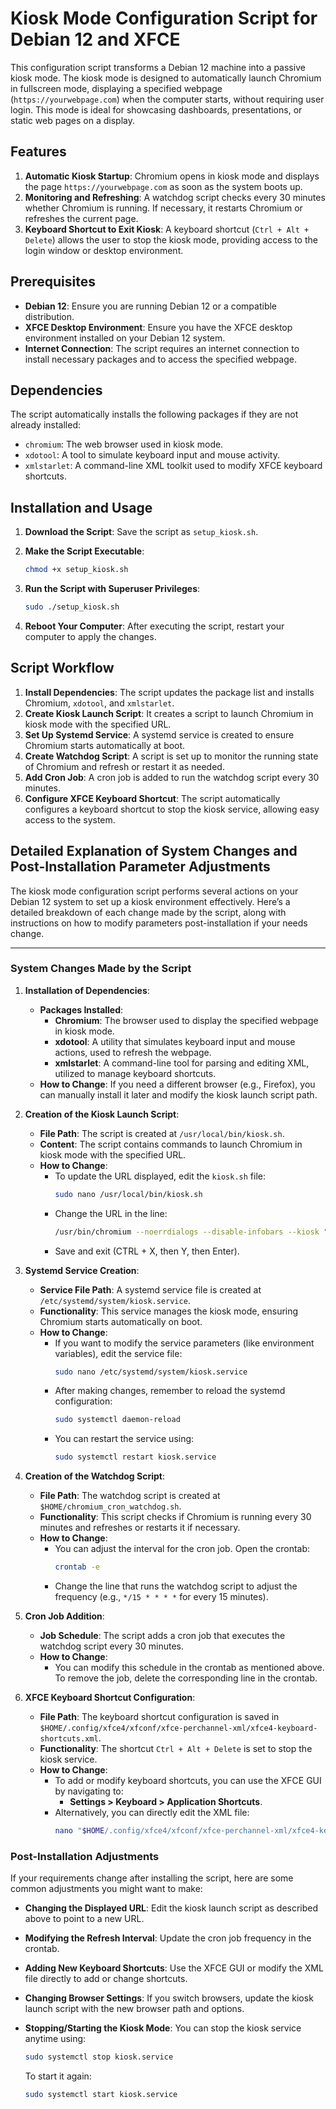 # Kiosk Mode Configuration Script for Debian 12 and XFCE

This configuration script transforms a Debian 12 machine into a passive kiosk mode. The kiosk mode is designed to automatically launch Chromium in fullscreen mode, displaying a specified webpage (`https://yourwebpage.com`) when the computer starts, without requiring user login. This mode is ideal for showcasing dashboards, presentations, or static web pages on a display.

## Features

1. **Automatic Kiosk Startup**: Chromium opens in kiosk mode and displays the page `https://yourwebpage.com` as soon as the system boots up.
2. **Monitoring and Refreshing**: A watchdog script checks every 30 minutes whether Chromium is running. If necessary, it restarts Chromium or refreshes the current page.
3. **Keyboard Shortcut to Exit Kiosk**: A keyboard shortcut (`Ctrl + Alt + Delete`) allows the user to stop the kiosk mode, providing access to the login window or desktop environment.

## Prerequisites

- **Debian 12**: Ensure you are running Debian 12 or a compatible distribution.
- **XFCE Desktop Environment**: Ensure you have the XFCE desktop environment installed on your Debian 12 system.
- **Internet Connection**: The script requires an internet connection to install necessary packages and to access the specified webpage.

## Dependencies

The script automatically installs the following packages if they are not already installed:
- `chromium`: The web browser used in kiosk mode.
- `xdotool`: A tool to simulate keyboard input and mouse activity.
- `xmlstarlet`: A command-line XML toolkit used to modify XFCE keyboard shortcuts.

## Installation and Usage

1. **Download the Script**: Save the script as `setup_kiosk.sh`.

2. **Make the Script Executable**:
   ```bash
   chmod +x setup_kiosk.sh
   ```

3. **Run the Script with Superuser Privileges**:
   ```bash
   sudo ./setup_kiosk.sh
   ```

4. **Reboot Your Computer**: After executing the script, restart your computer to apply the changes.

## Script Workflow

1. **Install Dependencies**: The script updates the package list and installs Chromium, `xdotool`, and `xmlstarlet`.
2. **Create Kiosk Launch Script**: It creates a script to launch Chromium in kiosk mode with the specified URL.
3. **Set Up Systemd Service**: A systemd service is created to ensure Chromium starts automatically at boot.
4. **Create Watchdog Script**: A script is set up to monitor the running state of Chromium and refresh or restart it as needed.
5. **Add Cron Job**: A cron job is added to run the watchdog script every 30 minutes.
6. **Configure XFCE Keyboard Shortcut**: The script automatically configures a keyboard shortcut to stop the kiosk service, allowing easy access to the system.

## Detailed Explanation of System Changes and Post-Installation Parameter Adjustments

The kiosk mode configuration script performs several actions on your Debian 12 system to set up a kiosk environment effectively. Here’s a detailed breakdown of each change made by the script, along with instructions on how to modify parameters post-installation if your needs change.

---

### System Changes Made by the Script

1. **Installation of Dependencies**:
   - **Packages Installed**: 
     - **Chromium**: The browser used to display the specified webpage in kiosk mode.
     - **xdotool**: A utility that simulates keyboard input and mouse actions, used to refresh the webpage.
     - **xmlstarlet**: A command-line tool for parsing and editing XML, utilized to manage keyboard shortcuts.
   - **How to Change**: If you need a different browser (e.g., Firefox), you can manually install it later and modify the kiosk launch script path.

2. **Creation of the Kiosk Launch Script**:
   - **File Path**: The script is created at `/usr/local/bin/kiosk.sh`.
   - **Content**: The script contains commands to launch Chromium in kiosk mode with the specified URL.
   - **How to Change**: 
     - To update the URL displayed, edit the `kiosk.sh` file:
       ```bash
       sudo nano /usr/local/bin/kiosk.sh
       ```
     - Change the URL in the line:
       ```bash
       /usr/bin/chromium --noerrdialogs --disable-infobars --kiosk "https://yourwebpage.com"
       ```
     - Save and exit (CTRL + X, then Y, then Enter).

3. **Systemd Service Creation**:
   - **Service File Path**: A systemd service file is created at `/etc/systemd/system/kiosk.service`.
   - **Functionality**: This service manages the kiosk mode, ensuring Chromium starts automatically on boot.
   - **How to Change**:
     - If you want to modify the service parameters (like environment variables), edit the service file:
       ```bash
       sudo nano /etc/systemd/system/kiosk.service
       ```
     - After making changes, remember to reload the systemd configuration:
       ```bash
       sudo systemctl daemon-reload
       ```
     - You can restart the service using:
       ```bash
       sudo systemctl restart kiosk.service
       ```

4. **Creation of the Watchdog Script**:
   - **File Path**: The watchdog script is created at `$HOME/chromium_cron_watchdog.sh`.
   - **Functionality**: This script checks if Chromium is running every 30 minutes and refreshes or restarts it if necessary.
   - **How to Change**:
     - You can adjust the interval for the cron job. Open the crontab:
       ```bash
       crontab -e
       ```
     - Change the line that runs the watchdog script to adjust the frequency (e.g., `*/15 * * * *` for every 15 minutes).

5. **Cron Job Addition**:
   - **Job Schedule**: The script adds a cron job that executes the watchdog script every 30 minutes.
   - **How to Change**: 
     - You can modify this schedule in the crontab as mentioned above. To remove the job, delete the corresponding line in the crontab.

6. **XFCE Keyboard Shortcut Configuration**:
   - **File Path**: The keyboard shortcut configuration is saved in `$HOME/.config/xfce4/xfconf/xfce-perchannel-xml/xfce4-keyboard-shortcuts.xml`.
   - **Functionality**: The shortcut `Ctrl + Alt + Delete` is set to stop the kiosk service.
   - **How to Change**: 
     - To add or modify keyboard shortcuts, you can use the XFCE GUI by navigating to:
       - **Settings > Keyboard > Application Shortcuts**.
     - Alternatively, you can directly edit the XML file:
       ```bash
       nano "$HOME/.config/xfce4/xfconf/xfce-perchannel-xml/xfce4-keyboard-shortcuts.xml"
       ```

### Post-Installation Adjustments

If your requirements change after installing the script, here are some common adjustments you might want to make:

- **Changing the Displayed URL**:
  Edit the kiosk launch script as described above to point to a new URL.

- **Modifying the Refresh Interval**:
  Update the cron job frequency in the crontab.

- **Adding New Keyboard Shortcuts**:
  Use the XFCE GUI or modify the XML file directly to add or change shortcuts.

- **Changing Browser Settings**:
  If you switch browsers, update the kiosk launch script with the new browser path and options.

- **Stopping/Starting the Kiosk Mode**:
  You can stop the kiosk service anytime using:
  ```bash
  sudo systemctl stop kiosk.service
  ```
  To start it again:
  ```bash
  sudo systemctl start kiosk.service
  ```


